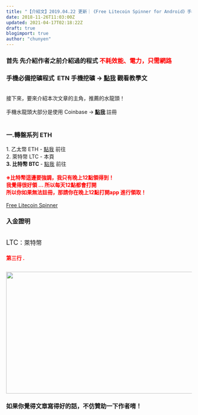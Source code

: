 ```yaml
---
title: "【介紹文】2019.04.22 更新｜《Free Litecoin Spinner for Android》手機比特幣水龍頭 入金超快 ! "
date: 2018-11-26T11:03:00Z
updated: 2021-04-17T02:18:22Z
draft: true
blogimport: true 
author: "chunyen"
---
```


<h3>
首先 先介紹作者之前介紹過的程式 <span style="color: red;">不耗效能、電力，只需網路</span></h3>
<h3>
 手機必備挖礦程式&nbsp; ETN 手機挖礦 → <a href="http://cyenblo.blogspot.com/2018/09/electroneum-etn-app-20180903.html" target="_blank">點我</a> 觀看教學文</h3>
<b><br /></b>
接下來，要來介紹本次文章的主角，推薦的水龍頭！<br />
<br />
手機水龍頭大部分是使用 Coinbase →<b> <a href="https://goo.gl/iKZAR6" target="_blank">點我</a> </b>註冊<br />
<br />
<h3>
一.轉盤系列 ETH</h3>
<div>
1. 乙太幣 ETH - <a href="https://cyenblo.blogspot.com/2018/11/free-ethereum-spinner-for-android.html" target="_blank">點我</a> 前往<br />
2. 萊特幣 LTC - 本頁<br />
<b>3. 比特幣 BTC </b>- <span id="goog_72398044"></span><a href="https://cyenblo.blogspot.com/2018/09/android-cp.html" target="_blank">點我</a> 前往<span id="goog_72398045"></span><br />
<a href="https://www.blogger.com/"></a><br />
<b><span style="color: red;">※比特幣這邊要強調，我只有晚上12點領得到！</span></b><br />
<b><span style="color: red;">我覺得很好領 ... 所以每天12點都會打開</span></b><br />
<b><span style="color: red;">所以你如果無法註冊，那請你在晚上12點打開app 進行領取！</span></b><br />
<b><span style="color: red;"><br /></span></b>
<a href="https://goo.gl/PDgr9A">Free Litecoin Spinner</a>
<br />
<h3>
入金證明</h3>
<div>
<b></b><i></i><u></u><sub></sub><sup></sup><strike></strike><br />
<span style="font-size: large;">LTC<span style="font-size: medium;">：萊特幣</span></span><br />
<span style="font-size: large;"><span style="font-size: medium;"><br /></span></span>
<span style="color: red;"><b>第三行 .&nbsp;</b></span><br />
<span style="font-size: large;"></span></div>
<ul><span style="color: #b04800; font-size: large;"></span></ul>
<div class="separator" style="clear: both; text-align: center;">
<a href="https://3.bp.blogspot.com/-yoAhq6ClrNw/W_tmNOKxQmI/AAAAAAAAEoU/ayzlwsmtH9opvJDHDsXFj7O71K2oZIu0wCPcBGAYYCw/s1600/%25E4%25B8%258B%25E8%25BC%2589.png" imageanchor="1" style="clear: left; float: left; margin-bottom: 1em; margin-right: 1em;"></a><a href="https://www.blogger.com/blogger.g?blogID=5276315642705357110" imageanchor="1" style="clear: right; float: right; margin-bottom: 1em; margin-left: 1em;"></a><img border="0" data-original-height="407" data-original-width="786" height="330" src="https://3.bp.blogspot.com/-yoAhq6ClrNw/W_tmNOKxQmI/AAAAAAAAEoU/ayzlwsmtH9opvJDHDsXFj7O71K2oZIu0wCPcBGAYYCw/s640/%25E4%25B8%258B%25E8%25BC%2589.png" width="640" /></div>
<span style="font-size: large;"><br /></span><b><span style="font-family: &quot;arial&quot; , &quot;helvetica&quot; , sans-serif; font-size: medium;">如果你覺得文章寫得好的話，不仿贊助一下作者唷！</span></b></div>

